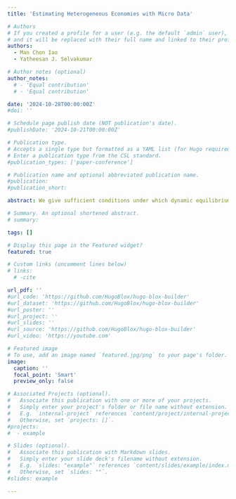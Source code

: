 ```yaml
---
title: 'Estimating Heterogeneous Economies with Micro Data'

# Authors
# If you created a profile for a user (e.g. the default `admin` user), write the username (folder name) here
# and it will be replaced with their full name and linked to their profile.
authors:
  - Man Chon Iao
  - Yatheesan J. Selvakumar

# Author notes (optional)
author_notes:
  # - 'Equal contribution'
  # - 'Equal contribution'

date: '2024-10-28T00:00:00Z'
#doi: ''

# Schedule page publish date (NOT publication's date).
#publishDate: '2024-10-21T00:00:00Z'

# Publication type.
# Accepts a single type but formatted as a YAML list (for Hugo requirements).
# Enter a publication type from the CSL standard.
#publication_types: ['paper-conference']

# Publication name and optional abbreviated publication name.
#publication: 
#publication_short: 

abstract: We give sufficient conditions under which dynamic equilibrium models with heterogeneous-agents can be represented by a first-order reduced-rank vector autoregression. We exploit this result to develop an econometric framework that enables the rapid estimation of a rich class of models with evolutions of both macro and micro data. In monte-carlo simulations, we show that our method including the micro-data delivers precision up to an order of magnitude larger than the conventional approaches. We apply our method to estimate a medium-scale HANK model with household-level heterogeneous exposures to aggregate fluctuations. Our estimates imply that poorer households are more sensitive to changes in aggregate income on average, and that this sensitivity is heightened conditional on a monetary policy shock. Through the lens of the model, our method estimates that heterogeneous earnings exposures amplify the consumption response to monetary policy shocks by 40\%, substantially larger than those implied by traditional estimation methods.

# Summary. An optional shortened abstract.
# summary:

tags: []

# Display this page in the Featured widget?
featured: true

# Custom links (uncomment lines below)
# links:
  # -cite

url_pdf: ''
#url_code: 'https://github.com/HugoBlox/hugo-blox-builder'
#url_dataset: 'https://github.com/HugoBlox/hugo-blox-builder'
#url_poster: ''
#url_project: ''
#url_slides: ''
#url_source: 'https://github.com/HugoBlox/hugo-blox-builder'
#url_video: 'https://youtube.com'

# Featured image
# To use, add an image named `featured.jpg/png` to your page's folder.
image:
  caption: ''
  focal_point: 'Smart'
  preview_only: false

# Associated Projects (optional).
#   Associate this publication with one or more of your projects.
#   Simply enter your project's folder or file name without extension.
#   E.g. `internal-project` references `content/project/internal-project/index.md`.
#   Otherwise, set `projects: []`.
#projects:
#  - example

# Slides (optional).
#   Associate this publication with Markdown slides.
#   Simply enter your slide deck's filename without extension.
#   E.g. `slides: "example"` references `content/slides/example/index.md`.
#   Otherwise, set `slides: ""`.
#slides: example

---
```

